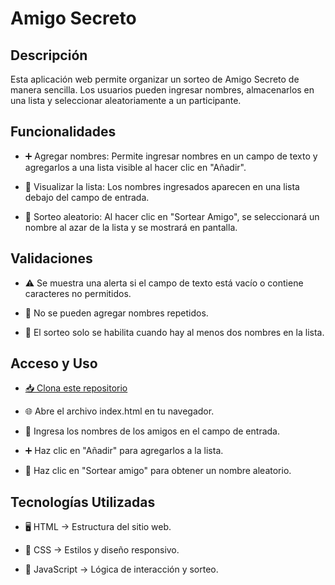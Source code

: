 # Amigo Secreto

##  Descripción

Esta aplicación web permite organizar un sorteo de Amigo Secreto de manera sencilla. Los usuarios pueden ingresar nombres, almacenarlos en una lista y seleccionar aleatoriamente a un participante.

##  Funcionalidades

* ➕ Agregar nombres: Permite ingresar nombres en un campo de texto y agregarlos a una lista visible al hacer clic en "Añadir".

* 📜 Visualizar la lista: Los nombres ingresados aparecen en una lista debajo del campo de entrada.

* 🎲 Sorteo aleatorio: Al hacer clic en "Sortear Amigo", se seleccionará un nombre al azar de la lista y se mostrará en pantalla.

##  Validaciones

* ⚠️ Se muestra una alerta si el campo de texto está vacío o contiene caracteres no permitidos.

* 🚫 No se pueden agregar nombres repetidos.

* 🔢 El sorteo solo se habilita cuando hay al menos dos nombres en la lista.

##  Acceso y Uso

* [📥 Clona este repositorio](https://github.com/Riq76/Juego_Amigo-Secreto.git)

* 🌐 Abre el archivo index.html en tu navegador.

* 📝 Ingresa los nombres de los amigos en el campo de entrada.

* ➕ Haz clic en "Añadir" para agregarlos a la lista.

* 🎲 Haz clic en "Sortear amigo" para obtener un nombre aleatorio.

##  Tecnologías Utilizadas

* 🖥️ HTML → Estructura del sitio web.

* 🎨 CSS → Estilos y diseño responsivo.

* 📜 JavaScript → Lógica de interacción y sorteo.

